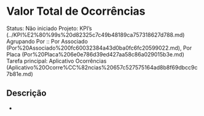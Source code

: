 # Valor Total de Ocorrências

Status: Não iniciado
Projeto: KPI’s (../KPI%E2%80%99s%20d82325c7c49b48189ca757318627d788.md)
Agrupando Por :: Por Associado (Por%20Associado%200fc60032384a43d0ba0fc6fc20599022.md), Por Placa (Por%20Placa%206e0e786d39ed427aa58c86a029015b3e.md)
Tarefa principal: Aplicativo Ocorrências (Aplicativo%20Ocorre%CC%82ncias%20657c527575164ad8b8f69dbcc9c7b81e.md)

## Descrição

-